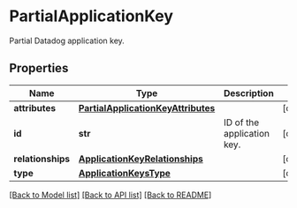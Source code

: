# PartialApplicationKey

Partial Datadog application key.
## Properties
Name | Type | Description | Notes
------------ | ------------- | ------------- | -------------
**attributes** | [**PartialApplicationKeyAttributes**](PartialApplicationKeyAttributes.md) |  | [optional] 
**id** | **str** | ID of the application key. | [optional] 
**relationships** | [**ApplicationKeyRelationships**](ApplicationKeyRelationships.md) |  | [optional] 
**type** | [**ApplicationKeysType**](ApplicationKeysType.md) |  | [optional] 

[[Back to Model list]](README.md#documentation-for-models) [[Back to API list]](README.md#documentation-for-api-endpoints) [[Back to README]](README.md)


